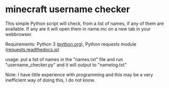 # minecraft username checker

This simple Python script will check, from a list of names, if any of them are available. If any are it will open them in name.mc on a new tab in your webbrowser.

Requirements: 
Python 3 ([python.org](https://www.python.org/)), 
Python requests module ([requests.readthedocs.io](https://requests.readthedocs.io/en/master/))

usage:
put a list of names in the "names.txt" file and run "username_checker.py" and it will output to "namelog.txt"

Note: I have little experience with programming and this may be a very inefficient way of doing this, I do not know.
